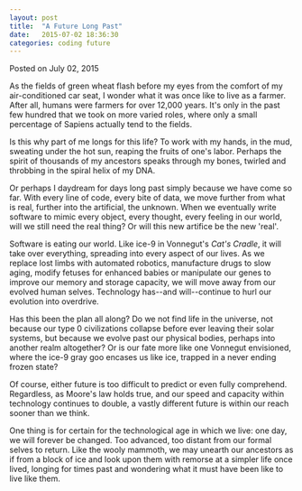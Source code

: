 ```yaml
---
layout: post
title:  "A Future Long Past"
date:   2015-07-02 18:36:30
categories: coding future
---
```

<div class=”postmetadata”>
  Posted on <span class=”updated”>July 02, 2015</span>
</div>

As the fields of green wheat flash before my eyes from the comfort of my air-conditioned car seat, I wonder what it was once like to live as a farmer. After all, humans were farmers for over 12,000 years. It's only in the past few hundred that we took on more varied roles, where only a small percentage of Sapiens actually tend to the fields.

Is this why part of me longs for this life? To work with my hands, in the mud, sweating under the hot sun, reaping the fruits of one's labor. Perhaps the spirit of thousands of my ancestors speaks through my bones, twirled and throbbing in the spiral helix of my DNA.

Or perhaps I daydream for days long past simply because we have come so far. With every line of code, every bite of data, we move further from what is real, further into the artificial, the unknown. When we eventually write software to mimic every object, every thought, every feeling in our world, will we still need the real thing? Or will this new artifice be the new 'real'.

Software is eating our world. Like ice-9 in Vonnegut's _Cat's Cradle_, it will take over everything, spreading into every aspect of our lives. As we replace lost limbs with automated robotics, manufacture drugs to slow aging, modify fetuses for enhanced babies or manipulate our genes to improve our memory and storage capacity, we will move away from our evolved human selves. Technology has--and will--continue to hurl our evolution into overdrive.

Has this been the plan all along? Do we not find life in the universe, not because our type 0 civilizations collapse before ever leaving their solar systems, but because we evolve past our physical bodies, perhaps into another realm altogether? Or is our fate more like one Vonnegut envisioned, where the ice-9 gray goo encases us like ice, trapped in a never ending frozen state?

Of course, either future is too difficult to predict or even fully comprehend. Regardless, as Moore's law holds true, and our speed and capacity within technology continues to double, a vastly different future is within our reach sooner than we think.

One thing is for certain for the technological age in which we live: one day, we will forever be changed. Too advanced, too distant from our formal selves to return. Like the wooly mammoth, we may unearth our ancestors as if from a block of ice and look upon them with remorse at a simpler life once lived, longing for times past and wondering what it must have been like to live like them.
